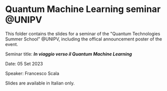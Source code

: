 # Quantum Machine Learning seminar @UNIPV
This folder contains the slides for a seminar of the "Quantum Technologies Summer School" @UNIPV, including the offical announcement  poster of the event.

Seminar title: ***In viaggio verso il Quantum Machine Learning***

Date: 05 Set 2023

Speaker: Francesco Scala 

Slides are available in Italian only.

